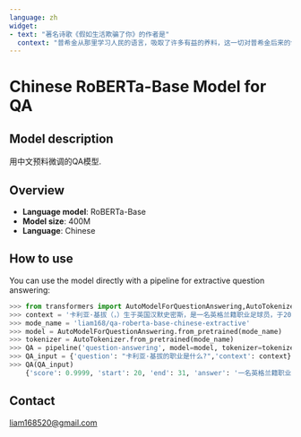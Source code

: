 ```yaml
---
language: zh
widget: 
- text: "著名诗歌《假如生活欺骗了你》的作者是"
  context: "普希金从那里学习人民的语言，吸取了许多有益的养料，这一切对普希金后来的创作产生了很大的影响。这两年里，普希金创作了不少优秀的作品，如《囚徒》、《致大海》、《致凯恩》和《假如生活欺骗了你》等几十首抒情诗，叙事诗《努林伯爵》，历史剧《鲍里斯·戈都诺夫》，以及《叶甫盖尼·奥涅金》前六章。"
---
```

# Chinese RoBERTa-Base Model for QA

## Model description

用中文预料微调的QA模型.

## Overview

- **Language model**: RoBERTa-Base
- **Model size**: 400M
- **Language**: Chinese
  
## How to use

You can use the model directly with a pipeline for extractive question answering:

```python
>>> from transformers import AutoModelForQuestionAnswering,AutoTokenizer,pipeline
>>> context = '卡利亚·基拔（，）生于英国汉默史密斯，是一名英格兰籍职业足球员，于2010年夏季约满离开母会阿仙奴。直到2005/06年，基拔通常在阿仙奴的青年后备队效力。他在首次在2005年11月29日的联赛杯赛事上场，并于12月7日，在一个欧洲联赛冠军杯比赛对阿积士，作为替代左后卫，入替受伤的劳伦。2006年7月21日阿仙奴宣布，将基拔出借卡迪夫城整个2006-07赛季，其后转借给修安联。2008年1月3日返回阿仙奴授予46号码。2008年2月11日，阿仙奴的英超联赛比赛中对布莱克本作为后备球员。但2008年7月10日，基拔被出借莱斯特城的一个赛季之久。2009年3月3日主场对-{zh-hans:斯托克港;zh-hk:史托港}-，开赛后仅两分钟，基拔的传中球「挞Q」却直入网角，是他个人首个入球。基拔在外借期间成为常规正选，整季上阵达39场及射入1球，协助莱斯特城赢取英甲联赛冠军及重返英冠。2009/10年上半季仅于两场英格兰联赛杯及一场无关痛痒的欧联分组赛上阵，将于季后约满的基拔获外借到英冠榜末球会彼德堡直到球季结束，期间上阵10场。2010年夏季基拔约满阿仙奴成为自由球员，仅为母会合共上阵10场，英超「升班马」黑池有意罗致，其后前往-{zh-hans:谢菲尔德联; zh-hk:锡菲联;}-参加试训，惟未有获得录用。'
>>> mode_name = 'liam168/qa-roberta-base-chinese-extractive'
>>> model = AutoModelForQuestionAnswering.from_pretrained(mode_name)
>>> tokenizer = AutoTokenizer.from_pretrained(mode_name)
>>> QA = pipeline('question-answering', model=model, tokenizer=tokenizer)
>>> QA_input = {'question': "卡利亚·基拔的职业是什么?",'context': context}
>>> QA(QA_input)
    {'score': 0.9999, 'start': 20, 'end': 31, 'answer': '一名英格兰籍职业足球员'}
```

## Contact

liam168520@gmail.com
